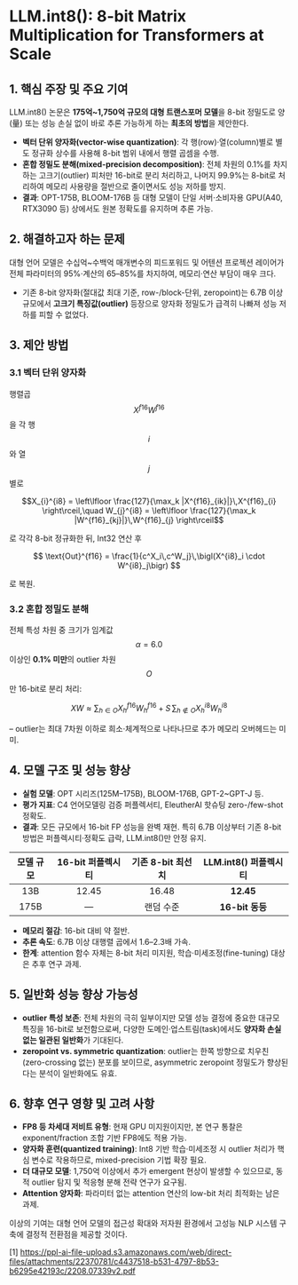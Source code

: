 # LLM.int8(): 8-bit Matrix Multiplication for Transformers at Scale

## 1. 핵심 주장 및 주요 기여  
LLM.int8() 논문은 **175억~1,750억 규모의 대형 트랜스포머 모델**을 8-bit 정밀도로 양(量) 또는 성능 손실 없이 바로 추론 가능하게 하는 **최초의 방법**을 제안한다.  
- **벡터 단위 양자화(vector-wise quantization)**: 각 행(row)·열(column)별로 별도 정규화 상수를 사용해 8-bit 범위 내에서 행렬 곱셈을 수행.  
- **혼합 정밀도 분해(mixed-precision decomposition)**: 전체 차원의 0.1%를 차지하는 고크기(outlier) 피처만 16-bit로 분리 처리하고, 나머지 99.9%는 8-bit로 처리하여 메모리 사용량을 절반으로 줄이면서도 성능 저하를 방지.  
- **결과**: OPT-175B, BLOOM-176B 등 대형 모델이 단일 서버·소비자용 GPU(A40, RTX3090 등) 상에서도 원본 정확도를 유지하며 추론 가능.

## 2. 해결하고자 하는 문제  
대형 언어 모델은 수십억~수백억 매개변수의 피드포워드 및 어텐션 프로젝션 레이어가 전체 파라미터의 95%·계산의 65–85%를 차지하여, 메모리·연산 부담이 매우 크다.  
- 기존 8-bit 양자화(절대값 최대 기준, row-/block-단위, zeropoint)는 6.7B 이상 규모에서 **고크기 특징값(outlier)** 등장으로 양자화 정밀도가 급격히 나빠져 성능 저하를 피할 수 없었다.

## 3. 제안 방법  
### 3.1 벡터 단위 양자화  
행렬곱 $$X^{f16}W^{f16}$$을 각 행 $$i$$와 열 $$j$$별로  

```math
X_{i}^{i8} = \left\lfloor \frac{127}{\max_k |X^{f16}_{ik}|}\,X^{f16}_{i} \right\rceil,\quad
W_{j}^{i8} = \left\lfloor \frac{127}{\max_k |W^{f16}_{kj}|}\,W^{f16}_{j} \right\rceil
```

로 각각 8-bit 정규화한 뒤, Int32 연산 후  

$$
\text{Out}^{f16} = \frac{1}{c^X_i\,c^W_j}\,\bigl(X^{i8}_i \cdot W^{i8}_j\bigr)
$$  

로 복원.

### 3.2 혼합 정밀도 분해  
전체 특성 차원 중 크기가 임계값 $$\alpha=6.0$$ 이상인 **0.1% 미만**의 outlier 차원 $$O$$만 16-bit로 분리 처리:  

```math
XW \approx \sum_{h\in O} X^{f16}_hW^{f16}_h \;+\;
S\!\!\sum_{h\notin O} X^{i8}_hW^{i8}_h
```

– outlier는 최대 7차원 이하로 희소·체계적으로 나타나므로 추가 메모리 오버헤드는 미미.

## 4. 모델 구조 및 성능 향상  
- **실험 모델**: OPT 시리즈(125M–175B), BLOOM-176B, GPT-2~GPT-J 등.  
- **평가 지표**: C4 언어모델링 검증 퍼플렉서티, EleutherAI 핫슈팅 zero-/few-shot 정확도.  
- **결과**: 모든 규모에서 16-bit FP 성능을 완벽 재현. 특히 6.7B 이상부터 기존 8-bit 방법은 퍼플렉시티·정확도 급락, LLM.int8()만 안정 유지.  

| 모델 규모 | 16-bit 퍼플렉시티 | 기존 8-bit 최선치 | LLM.int8() 퍼플렉시티 |
|:--------:|:----------------:|:----------------:|:--------------------:|
| 13B      | 12.45            | 16.48            | **12.45**            |
| 175B     | —                | 랜덤 수준        | **16-bit 동등**      |

- **메모리 절감**: 16-bit 대비 약 절반.  
- **추론 속도**: 6.7B 이상 대행렬 곱에서 1.6–2.3배 가속.  
- **한계**: attention 함수 자체는 8-bit 처리 미지원, 학습·미세조정(fine-tuning) 대상은 추후 연구 과제.

## 5. 일반화 성능 향상 가능성  
- **outlier 특성 보존**: 전체 차원의 극히 일부이지만 모델 성능 결정에 중요한 대규모 특징을 16-bit로 보전함으로써, 다양한 도메인·업스트림(task)에서도 **양자화 손실 없는 일관된 일반화**가 기대된다.  
- **zeropoint vs. symmetric quantization**: outlier는 한쪽 방향으로 치우친(zero-crossing 없는) 분포를 보이므로, asymmetric zeropoint 정밀도가 향상된다는 분석이 일반화에도 유효.

## 6. 향후 연구 영향 및 고려 사항  
- **FP8 등 차세대 저비트 유형**: 현재 GPU 미지원이지만, 본 연구 통찰은 exponent/fraction 조합 기반 FP8에도 적용 가능.  
- **양자화 훈련(quantized training)**: Int8 기반 학습·미세조정 시 outlier 처리가 핵심 변수로 작용하므로, mixed-precision 기법 확장 필요.  
- **더 대규모 모델**: 1,750억 이상에서 추가 emergent 현상이 발생할 수 있으므로, 동적 outlier 탐지 및 적응형 분해 전략 연구가 요구됨.  
- **Attention 양자화**: 파라미터 없는 attention 연산의 low-bit 처리 최적화는 남은 과제.  

이상의 기여는 대형 언어 모델의 접근성 확대와 저자원 환경에서 고성능 NLP 시스템 구축에 결정적 전환점을 제공할 것이다.

[1] https://ppl-ai-file-upload.s3.amazonaws.com/web/direct-files/attachments/22370781/c4437518-b531-4797-8b53-b6295e42193c/2208.07339v2.pdf
